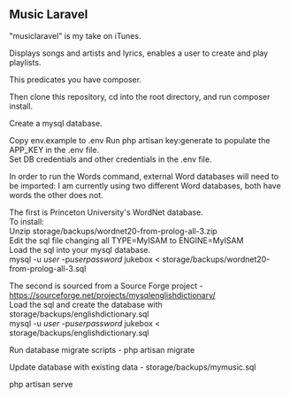 ## Music Laravel

"musiclaravel"  is my take on iTunes.

Displays songs and artists and lyrics, enables a user to create and play playlists.

This predicates you have composer.

Then clone this repository, cd into the root directory, and run composer install.

Create a mysql database.

Copy env.example to .env
Run php artisan key:generate to populate the APP_KEY in the .env file.  
Set DB credentials and other credentials in the .env file.

In order to run the Words command, external Word databases will need to be imported:
I am currently using two different Word databases, both have words the other does not.

The first is Princeton University's WordNet database.  
To install:  
Unzip storage/backups/wordnet20-from-prolog-all-3.zip  
Edit the sql file changing all TYPE=MyISAM to ENGINE=MyISAM  
Load the sql into your mysql database.  
mysql -u *user* -p*userpassword* jukebox < storage/backups/wordnet20-from-prolog-all-3.sql

The second is sourced from a Source Forge project - https://sourceforge.net/projects/mysqlenglishdictionary/  
Load the sql and create the database with storage/backups/englishdictionary.sql  
mysql -u *user* -p*userpassword* jukebox < storage/backups/englishdictionary.sql

Run database migrate scripts - php artisan migrate

Update database with existing data - storage/backups/mymusic.sql

php artisan serve


